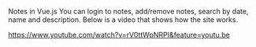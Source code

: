 Notes in Vue.js
You can login to notes, add/remove notes, search by date, name and description.
Below is a video that shows how the site works.

https://www.youtube.com/watch?v=rV0ttWpNRPI&feature=youtu.be
